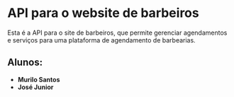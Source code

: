 # API para o website de barbeiros

Esta é a API para o site de barbeiros, que permite gerenciar agendamentos e serviços para uma plataforma de agendamento de barbearias.

## Alunos:

- **Murilo Santos**
- **José Junior**
